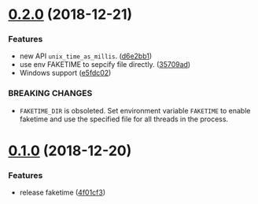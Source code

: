 # [0.2.0](https://github.com/nervosnetwork/faketime/compare/v0.1.0...v0.2.0) (2018-12-21)

### Features

- new API `unix_time_as_millis`. ([d6e2bb1](https://github.com/nervosnetwork/faketime/commit/d6e2bb1))
- use env FAKETIME to sepcify file directly. ([35709ad](https://github.com/nervosnetwork/faketime/commit/35709ad))
- Windows support ([e5fdc02](https://github.com/nervosnetwork/faketime/commit/e5fdc02))

### BREAKING CHANGES

- `FAKETIME_DIR` is obsoleted. Set environment variable `FAKETIME` to enable faketime and use the specified file for all threads in the process.

# [0.1.0](https://github.com/nervosnetwork/faketime/commit/4f01cf37563460c3c5ab15698b61b9af7bd713aa) (2018-12-20)

### Features

- release faketime ([4f01cf3](https://github.com/nervosnetwork/faketime/commit/4f01cf3))
